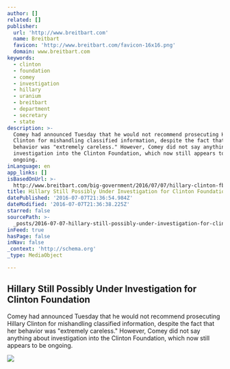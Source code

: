 ```yaml
---
author: []
related: []
publisher:
  url: 'http://www.breitbart.com'
  name: Breitbart
  favicon: 'http://www.breitbart.com/favicon-16x16.png'
  domain: www.breitbart.com
keywords:
  - clinton
  - foundation
  - comey
  - investigation
  - hillary
  - uranium
  - breitbart
  - department
  - secretary
  - state
description: >-
  Comey had announced Tuesday that he would not recommend prosecuting Hillary
  Clinton for mishandling classified information, despite the fact that her
  behavior was "extremely careless." However, Comey did not say anything about
  investigation into the Clinton Foundation, which now still appears to be
  ongoing.
inLanguage: en
app_links: []
isBasedOnUrl: >-
  http://www.breitbart.com/big-government/2016/07/07/hillary-clinton-fbi-investigation-clinton-foundation-still-ongoing/
title: Hillary Still Possibly Under Investigation for Clinton Foundation
datePublished: '2016-07-07T21:36:54.984Z'
dateModified: '2016-07-07T21:36:38.225Z'
starred: false
sourcePath: >-
  _posts/2016-07-07-hillary-still-possibly-under-investigation-for-clinton-found.md
inFeed: true
hasPage: false
inNav: false
_context: 'http://schema.org'
_type: MediaObject

---
```

<article style=""><h1>Hillary Still Possibly Under Investigation for Clinton Foundation</h1><p>Comey had announced Tuesday that he would not recommend prosecuting Hillary Clinton for mishandling classified information, despite the fact that her behavior was "extremely careless." However, Comey did not say anything about investigation into the Clinton Foundation, which now still appears to be ongoing.</p><img src="http://media.breitbart.com/media/2015/04/Clinton-Cash-Audiobook.jpg" /></article>